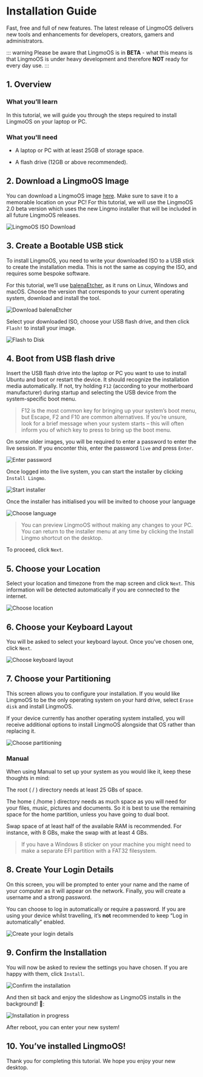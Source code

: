 # Installation Guide

Fast, free and full of new features. The latest release of LingmoOS delivers new tools and enhancements for developers, creators, gamers and administrators. 

::: warning
Please be aware that LingmoOS is in **BETA** - what this means is that LingmoOS is under heavy development and therefore **NOT** ready for every day use.
:::

## 1. Overview

### What you’ll learn

In this tutorial, we will guide you through the steps required to install LingmoOS on your laptop or PC.

### What you'll need

- A laptop or PC with at least 25GB of storage space.

- A flash drive (12GB or above recommended).

## 2. Download a LingmoOS Image

You can download a LingmoOS image [here](https://lingmo.org/download). Make sure to save it to a memorable location on your PC! For this tutorial, we will use the LingmoOS 2.0 beta version which uses the new Lingmo installer that will be included in all future LingmoOS releases.

![LingmoOS ISO Download](../assets/installation-guide/1.jpg)

## 3. Create a Bootable USB stick

To install LingmoOS, you need to write your downloaded ISO to a USB stick to create the installation media. This is not the same as copying the ISO, and requires some bespoke software.

For this tutorial, we’ll use [balenaEtcher](https://etcher.balena.io/), as it runs on Linux, Windows and macOS. Choose the version that corresponds to your current operating system, download and install the tool.

![Download balenaEtcher](../assets/installation-guide/2.jpg)

Select your downloaded ISO, choose your USB flash drive, and then click `Flash!` to install your image.

![Flash to Disk](../assets/installation-guide/3.jpg)

## 4. Boot from USB flash drive

Insert the USB flash drive into the laptop or PC you want to use to install Ubuntu and boot or restart the device. It should recognize the installation media automatically. If not, try holding `F12` (according to your motherboard manufacturer) during startup and selecting the USB device from the system-specific boot menu.

> F12 is the most common key for bringing up your system’s boot menu, but Escape, F2 and F10 are common alternatives. If you’re unsure, look for a brief message when your system starts – this will often inform you of which key to press to bring up the boot menu.

On some older images, you will be required to enter a password to enter the live session. If you enconter this, enter the password `live` and press `Enter`.

![Enter password](../assets/installation-guide/4.jpg)

Once logged into the live system, you can start the installer by clicking `Install Lingmo`.

![Start installer](../assets/installation-guide/5.jpg)

Once the installer has initialised you will be invited to choose your language

![Choose language](../assets/installation-guide/6.jpg)

> You can preview LingmoOS without making any changes to your PC. You can return to the installer menu at any time by clicking the Install Lingmo shortcut on the desktop.

To proceed, click `Next`.

## 5. Choose your Location

Select your location and timezone from the map screen and click `Next`. This information will be detected automatically if you are connected to the internet.

![Choose location](../assets/installation-guide/7.jpg)

## 6. Choose your Keyboard Layout

You will be asked to select your keyboard layout. Once you’ve chosen one, click `Next`.

![Choose keyboard layout](../assets/installation-guide/8.jpg)

## 7. Choose your Partitioning

This screen allows you to configure your installation. If you would like LingmoOS to be the only operating system on your hard drive, select `Erase disk` and install LingmoOS.

If your device currently has another operating system installed, you will receive additional options to install LingmoOS alongside that OS rather than replacing it.

![Choose partitioning](../assets/installation-guide/9.jpg)

### Manual

When using Manual to set up your system as you would like it, keep these thoughts in mind:

The root ( / ) directory needs at least 25 GBs of space.

The home ( /home ) directory needs as much space as you will need for your files, music, pictures and documents. So it is best to use the remaining space for the home partition, unless you have going to dual boot.

Swap space of at least half of the available RAM is recommended. For instance, with 8 GBs, make the swap with at least 4 GBs.

> If you have a Windows 8 sticker on your machine you might need to make a separate EFI partition with a FAT32 filesystem.

## 8. Create Your Login Details

On this screen, you will be prompted to enter your name and the name of your computer as it will appear on the network. Finally, you will create a username and a strong password.

You can choose to log in automatically or require a password. If you are using your device whilst travelling, it’s **not** recommended to keep “Log in automatically” enabled.

![Create your login details](../assets/installation-guide/10.jpg)

## 9. Confirm the Installation

You will now be asked to review the settings you have chosen. If you are happy with them, click `Install`.

![Confirm the installation](../assets/installation-guide/11.jpg)

And then sit back and enjoy the slideshow as LingmoOS installs in the background! 🙂:

![Installation in progress](../assets/installation-guide/12.jpg)

After reboot, you can enter your new system!

## 10. You’ve installed LingmoOS!

Thank you for completing this tutorial. We hope you enjoy your new desktop.
